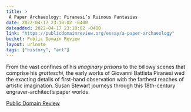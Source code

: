 ```yaml
---
title: > 
 A Paper Archaeology: Piranesi’s Ruinous Fantasias
date: 2022-04-17 23:10:02 -0400
dateadded: 2022-04-17 23:10:02 -0400
link: "https://publicdomainreview.org/essay/a-paper-archaeology"
bucket: Public Domain Review
layout: urlnote
tags: ["history", "art"]
--- 
```

From the vast confines of his _imaginary prisons_ to the billowy scenes that comprise his _grotteschi_, the early works of Giovanni Battista Piranesi wed the exacting details of first-hand observation with the farthest reaches of artistic imagination. Susan Stewart journeys through this 18th-century engraver-architect’s paper worlds.
 <!-- end excerpt --> 
<div class='bucket'><a class='internal-link' href='/buckets/public-domain-review'>Public Domain Review</a></div> 
